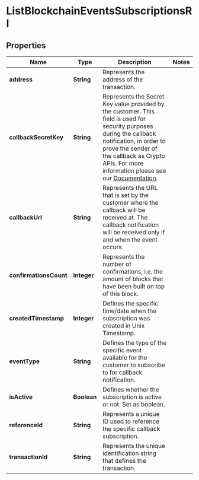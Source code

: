 

# ListBlockchainEventsSubscriptionsRI


## Properties

Name | Type | Description | Notes
------------ | ------------- | ------------- | -------------
**address** | **String** | Represents the address of the transaction. | 
**callbackSecretKey** | **String** | Represents the Secret Key value provided by the customer. This field is used for security purposes during the callback notification, in order to prove the sender of the callback as Crypto APIs. For more information please see our [Documentation](https://developers.cryptoapis.io/technical-documentation/general-information/callbacks#callback-security). | 
**callbackUrl** | **String** | Represents the URL that is set by the customer where the callback will be received at. The callback notification will be received only if and when the event occurs. | 
**confirmationsCount** | **Integer** | Represents the number of confirmations, i.e. the amount of blocks that have been built on top of this block. | 
**createdTimestamp** | **Integer** | Defines the specific time/date when the subscription was created in Unix Timestamp. | 
**eventType** | **String** | Defines the type of the specific event available for the customer to subscribe to for callback notification. | 
**isActive** | **Boolean** | Defines whether the subscription is active or not. Set as boolean. | 
**referenceId** | **String** | Represents a unique ID used to reference the specific callback subscription. | 
**transactionId** | **String** | Represents the unique identification string that defines the transaction. | 



